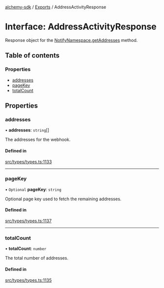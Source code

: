 [alchemy-sdk](../README.md) / [Exports](../modules.md) / AddressActivityResponse

# Interface: AddressActivityResponse

Response object for the [NotifyNamespace.getAddresses](../classes/NotifyNamespace.md#getaddresses) method.

## Table of contents

### Properties

- [addresses](AddressActivityResponse.md#addresses)
- [pageKey](AddressActivityResponse.md#pagekey)
- [totalCount](AddressActivityResponse.md#totalcount)

## Properties

### addresses

• **addresses**: `string`[]

The addresses for the webhook.

#### Defined in

[src/types/types.ts:1133](https://github.com/alchemyplatform/alchemy-sdk-js/blob/311be54/src/types/types.ts#L1133)

___

### pageKey

• `Optional` **pageKey**: `string`

Optional page key used to fetch the remaining addresses.

#### Defined in

[src/types/types.ts:1137](https://github.com/alchemyplatform/alchemy-sdk-js/blob/311be54/src/types/types.ts#L1137)

___

### totalCount

• **totalCount**: `number`

The total number of addresses.

#### Defined in

[src/types/types.ts:1135](https://github.com/alchemyplatform/alchemy-sdk-js/blob/311be54/src/types/types.ts#L1135)
